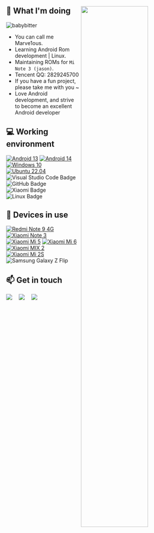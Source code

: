 ## 🤔 What I'm doing <img style="width: 60%;" align="right" src="https://github-profile-summary-cards.vercel.app/api/cards/profile-details?username=babybitter&theme=nord_bright" />
<p align="left"> <img src="https://komarev.com/ghpvc/?username=babybitter" alt="babybitter" /> </p>

 - You can call me Marve1ous.
 - Learning Android Rom development | Linux.
 - Maintaining ROMs for `Mi Note 3 (jason)`.
 - Tencent QQ: 2829245700
 - If you have a fun project, please take me with you ~
 - Love Android development, and strive to become an excellent Android developer


## 💻 Working environment
[![Android 13](https://img.shields.io/badge/Android%2013-3ddc84?style=flat-square&logo=android&logoColor=ffffff)](https://www.android.com/android-13/)
[![Android 14](https://img.shields.io/badge/Android%2014-3ddc84?style=flat-square&logo=android&logoColor=ffffff)](https://www.android.com/android-14/)
[![Windows 10](https://img.shields.io/badge/Windows%2010-00adef?style=flat-square&logo=windows&logoColor=ffffff)](https://www.microsoft.com/en-us/windows/windows-10)
[![Ubuntu 22.04](https://img.shields.io/badge/Ubuntu%2022%2e04-dd4814?style=flat-square&logo=ubuntu&logoColor=ffffff)](https://releases.ubuntu.com/jammy/)
![Visual Studio Code Badge](https://img.shields.io/badge/Visual%20Studio%20Code-007ACC?logo=visualstudiocode&logoColor=fff&style=flat)
![GitHub Badge](https://img.shields.io/badge/GitHub-181717?logo=github&logoColor=fff&style=flat)
![Xiaomi Badge](https://img.shields.io/badge/Xiaomi-FF6900?logo=xiaomi&logoColor=fff&style=flat)
![Linux Badge](https://img.shields.io/badge/Linux-FCC624?logo=linux&logoColor=000&style=flat)

## 📱 Devices in use
[![Redmi Note 9 4G](https://img.shields.io/badge/Redmi%20Note%209%204G-fd4900?style=flat-square&logo=xiaomi&logoColor=ffffff)](https://www.mi.com/redminote9-4g)
[![Xiaomi Note 3](https://img.shields.io/badge/Xiaomi%20Note%203-fd4900?style=flat-square&logo=xiaomi&logoColor=ffffff)](#)
[![Xiaomi Mi 5](https://img.shields.io/badge/Xiaomi%20Mi%205-fd4900?style=flat-square&logo=xiaomi&logoColor=ffffff)](https://www.mi.com/mi5)
[![Xiaomi Mi 6](https://img.shields.io/badge/Xiaomi%20Mi%206-fd4900?style=flat-square&logo=xiaomi&logoColor=ffffff)](https://www.mi.com/mi6)
[![Xiaomi MIX 2](https://img.shields.io/badge/Xiaomi%20MIX%202-fd4900?style=flat-square&logo=xiaomi&logoColor=ffffff)](https://www.mi.com/mix2)
[![Xiaomi Mi 2S](https://img.shields.io/badge/Xiaomi%20Mi%202S-fd4900?style=flat-square&logo=xiaomi&logoColor=ffffff)](https://p.www.xiaomi.com/zt/130406/params.html)
![Samsung Galaxy Z Flip](https://img.shields.io/badge/Samsang%20Galaxy%20Z%20Flip-1428a0?style=flat-square&logo=Samsung&logoColor=ffffff)


## 📫 Get in touch
  <div>
    <a href="https://space.bilibili.com/395663211/"><img src="https://img.shields.io/badge/Bilibili-B站-ff69b4" /></a>&emsp;
    <a href="https://blog.csdn.net/J_Marve1ous"><img src="https://img.shields.io/badge/CSDN-论坛-c32136" /></a>&emsp;
    <a href="https://t.me/Marve1ousJX/"><img src="https://img.shields.io/badge/Tg-telegram-blue" /></a>&emsp;
  </div>
